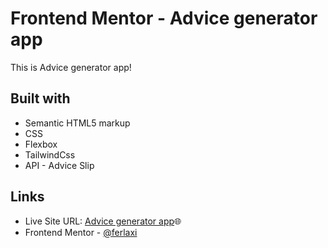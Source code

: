 # Frontend Mentor - Advice generator app

This is Advice generator app!


## Built with

- Semantic HTML5 markup
- CSS
- Flexbox
- TailwindCss
- API - Advice Slip


## Links
- Live Site URL: [Advice generator app]()🌐
- Frontend Mentor - [@ferlaxi](https://www.frontendmentor.io/profile/ferlaxi)